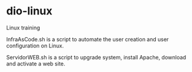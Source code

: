 # dio-linux
Linux training

InfraAsCode.sh is a script to automate the user creation and user configuration on Linux.

ServidorWEB.sh is a script to upgrade system, install Apache, download and activate a web site.
